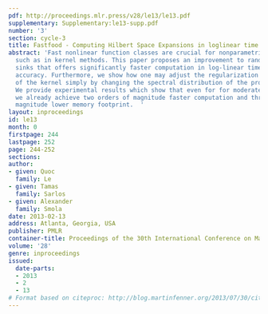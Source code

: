 ```yaml
---
pdf: http://proceedings.mlr.press/v28/le13/le13.pdf
supplementary: Supplementary:le13-supp.pdf
number: '3'
section: cycle-3
title: Fastfood - Computing Hilbert Space Expansions in loglinear time
abstract: 'Fast nonlinear function classes are crucial for nonparametric estimation,
  such as in kernel methods. This paper proposes an improvement to random kitchen
  sinks that offers significantly faster computation in log-linear time without sacrificing
  accuracy. Furthermore, we show how one may adjust the regularization properties
  of the kernel simply by changing the spectral distribution of the projection matrix.
  We provide experimental results which show that even for for moderately small problems
  we already achieve two orders of magnitude faster computation and three orders of
  magnitude lower memory footprint.  '
layout: inproceedings
id: le13
month: 0
firstpage: 244
lastpage: 252
page: 244-252
sections: 
author:
- given: Quoc
  family: Le
- given: Tamas
  family: Sarlos
- given: Alexander
  family: Smola
date: 2013-02-13
address: Atlanta, Georgia, USA
publisher: PMLR
container-title: Proceedings of the 30th International Conference on Machine Learning
volume: '28'
genre: inproceedings
issued:
  date-parts:
  - 2013
  - 2
  - 13
# Format based on citeproc: http://blog.martinfenner.org/2013/07/30/citeproc-yaml-for-bibliographies/
---
```

